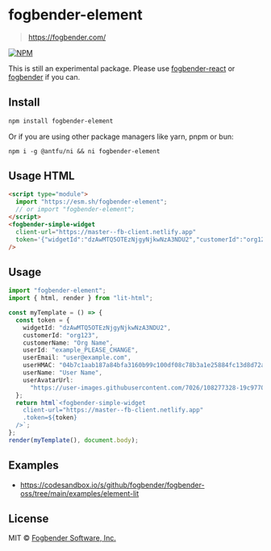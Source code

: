 # fogbender-element

> https://fogbender.com/

[![NPM](https://img.shields.io/npm/v/fogbender-element.svg)](https://www.npmjs.com/package/fogbender-element)

This is still an experimental package. Please use [fogbender-react](https://www.npmjs.com/package/fogbender-react) or [fogbender](https://www.npmjs.com/package/fogbender) if you can.

## Install

```bash
npm install fogbender-element
```

Or if you are using other package managers like yarn, pnpm or bun:

```
npm i -g @antfu/ni && ni fogbender-element
```

## Usage HTML

```html
<script type="module">
  import "https://esm.sh/fogbender-element";
  // or import "fogbender-element";
</script>
<fogbender-simple-widget
  client-url="https://master--fb-client.netlify.app"
  token='{"widgetId":"dzAwMTQ5OTEzNjgyNjkwNzA3NDU2","customerId":"org123","customerName":"Org Name","userId":"example_PLEASE_CHANGE","userEmail":"user@example.com","userHMAC":"04b7c1aab187a84bfa3160b99c100df08c78b3a1e25884fc13d8d72a9b96ddc3","userName":"User Name","userAvatarUrl":"https://user-images.githubusercontent.com/7026/108277328-19c97700-712e-11eb-96d6-7de0c98c9e3d.png"}'
/>
```

## Usage

```ts
import "fogbender-element";
import { html, render } from "lit-html";

const myTemplate = () => {
  const token = {
    widgetId: "dzAwMTQ5OTEzNjgyNjkwNzA3NDU2",
    customerId: "org123",
    customerName: "Org Name",
    userId: "example_PLEASE_CHANGE",
    userEmail: "user@example.com",
    userHMAC: "04b7c1aab187a84bfa3160b99c100df08c78b3a1e25884fc13d8d72a9b96ddc3",
    userName: "User Name",
    userAvatarUrl:
      "https://user-images.githubusercontent.com/7026/108277328-19c97700-712e-11eb-96d6-7de0c98c9e3d.png", // optional
  };
  return html`<fogbender-simple-widget
    client-url="https://master--fb-client.netlify.app"
    .token=${token}
  />`;
};
render(myTemplate(), document.body);
```

## Examples

- https://codesandbox.io/s/github/fogbender/fogbender-oss/tree/main/examples/element-lit

## License

MIT © [Fogbender Software, Inc.](https://fogbender.com)
